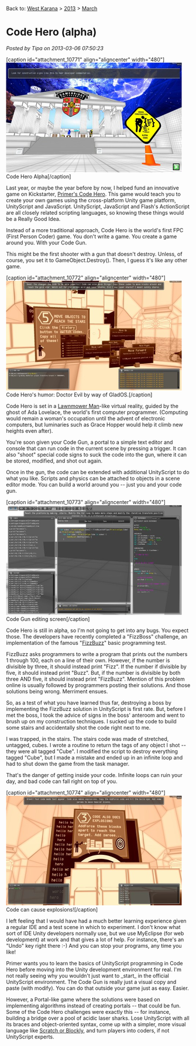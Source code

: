 Back to: [West Karana](/posts/westkarana.md) > [2013](/posts/2013/westkarana.md) > [March](./westkarana.md)
# Code Hero (alpha)

*Posted by Tipa on 2013-03-06 07:50:23*

[caption id="attachment\_10771" align="aligncenter" width="480"][![Code Hero Alpha](../../../uploads/2013/03/Code-Hero-Alpha-0-2013-03-05-23-17-39-02-480x300.jpg)](../../../uploads/2013/03/Code-Hero-Alpha-0-2013-03-05-23-17-39-02.jpg) Code Hero Alpha[/caption]

Last year, or maybe the year before by now, I helped fund an innovative game on Kickstarter, [Primer's Code Hero](http://primerlabs.com/codehero0). This game would teach you to create your own games using the cross-platform Unity game platform, UnityScript and JavaScript. UnityScript, JavaScript and Flash's ActionScript are all closely related scripting languages, so knowing these things would be a Really Good Idea.

Instead of a more traditional approach, Code Hero is the world's first FPC (First Person Coder) game. You don't write a game. You create a game around you. With your Code Gun.

This might be the first shooter with a gun that doesn't destroy. Unless, of course, you set it to GameObject.Destroy(). Then, I guess it's like any other game.

[caption id="attachment\_10772" align="aligncenter" width="480"][![Code Hero's humor: Doctor Evil by way of GladOS.](../../../uploads/2013/03/Code-Hero-Alpha-0-2013-03-05-23-38-50-00-480x300.jpg)](../../../uploads/2013/03/Code-Hero-Alpha-0-2013-03-05-23-38-50-00.jpg) Code Hero's humor: Doctor Evil by way of GladOS.[/caption]

Code Hero is set in a [Lawnmower Man](http://en.wikipedia.org/wiki/The_Lawnmower_Man_(film))-like virtual reality, guided by the ghost of Ada Lovelace, the world's first computer programmer. (Computing would remain a woman's occupation until the advent of electronic computers, but luminaries such as Grace Hopper would help it climb new heights even after).

You're soon given your Code Gun, a portal to a simple text editor and console that can run code in the current scene by pressing a trigger. It can also "shoot" special code signs to suck the code into the gun, where it can be stored, modified, and shot out again.

Once in the gun, the code can be extended with additional UnityScript to do what you like. Scripts and physics can be attached to objects in a scene editor mode. You can build a world around you -- just you and your code gun.

[caption id="attachment\_10773" align="aligncenter" width="480"][![Code Gun editing screen](../../../uploads/2013/03/Code-Hero-Alpha-0-2013-03-06-00-08-25-83-480x300.jpg)](../../../uploads/2013/03/Code-Hero-Alpha-0-2013-03-06-00-08-25-83.jpg) Code Gun editing screen[/caption]

Code Hero is still in alpha, so I'm not going to get into any bugs. You expect those. The developers have recently completed a "FizzBoss" challenge, an implementation of the famous "[FizzBuzz](http://www.codinghorror.com/blog/2007/02/why-cant-programmers-program.html)" basic programming test.

FizzBuzz asks programmers to write a program that prints out the numbers 1 through 100, each on a line of their own. However, if the number is divisible by three, it should instead print "Fizz". If the number if divisible by five, it should instead print "Buzz". But, if the number is divisible by both three AND five, it should instead print "FizzBuzz". Mention of this problem online is usually followed by programmers posting their solutions. And those solutions being wrong. Merriment ensues.

So, as a test of what you have learned thus far, destroying a boss by implementing the FizzBuzz solution in UnityScript is first rate. But, before I met the boss, I took the advice of signs in the boss' anteroom and went to brush up on my construction techniques. I sucked up the code to build some stairs and accidentally shot the code right next to me.

I was trapped, in the stairs. The stairs code was made of stretched, untagged, cubes. I wrote a routine to return the tags of any object I shot -- they were all tagged "Cube". I modified the script to destroy everything tagged "Cube", but I made a mistake and ended up in an infinite loop and had to shut down the game from the task manager.

That's the danger of getting inside your code. Infinite loops can ruin your day, and bad code can fall right on top of you.

[caption id="attachment\_10774" align="aligncenter" width="480"][![Code can cause explosions!](../../../uploads/2013/03/Code-Hero-Alpha-0-2013-03-05-23-37-10-64-480x300.jpg)](../../../uploads/2013/03/Code-Hero-Alpha-0-2013-03-05-23-37-10-64.jpg) Code can cause explosions![/caption]

I left feeling that I would have had a much better learning experience given a regular IDE and a test scene in which to experiment. I don't know what sort of IDE Unity developers normally use, but we use MyEclipse (for web development) at work and that gives a lot of help. For instance, there's an "Undo" key right there :-) And you can stop your programs, any time you like!

Primer wants you to learn the basics of UnityScript programming in Code Hero before moving into the Unity development environment for real. I'm not really seeing why you wouldn't just want to \_start\_ in the official UnityScript environment. The Code Gun is really just a visual copy and paste (with modify). You can do that outside your game just as easy. Easier.

However, a Portal-like game where the solutions were based on implementing algorithms instead of creating portals -- that could be fun. Some of the Code Hero challenges were exactly this -- for instance, building a bridge over a pool of acidic laser sharks. Lose UnityScript with all its braces and object-oriented syntax, come up with a simpler, more visual language like [Scratch or Blockly](https://plus.google.com/108460561201888322767/posts/G4tq1h14nYc), and turn players into coders, if not UnityScript experts.

